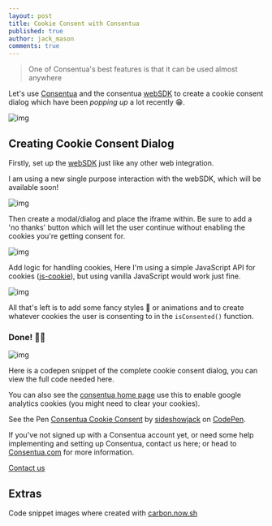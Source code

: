```yaml
---
layout: post
title: Cookie Consent with Consentua 
published: true
author: jack_mason
comments: true
---
```


>One of Consentua's best features is that it can be used almost anywhere

Let's use [Consentua](https://consentua.com) and the consentua [webSDK](https://websdk.consentua.com) to create a cookie consent dialog which have been *popping up* a lot recently 😁.

<img class="img-center" src="{{ site.baseurl }}/public/post_imgs/2018-07-10-Cookie-Consent-with-Consentua/consentua-cookie.jpg" alt="img">

## Creating Cookie Consent Dialog

Firstly, set up the [webSDK](https://websdk.consentua.com) just like any other web integration.

I am using a new single purpose interaction with the webSDK, which will be available soon!

<img class="img-center" src="{{ site.baseurl }}/public/post_imgs/2018-07-10-Cookie-Consent-with-Consentua/carbon-1.svg" alt="img">

Then create a modal/dialog and place the iframe within. Be sure to add a 'no thanks' button which will let the user continue without enabling the cookies you're getting consent for.

<img class="img-center" src="{{ site.baseurl }}/public/post_imgs/2018-07-10-Cookie-Consent-with-Consentua/carbon-2.svg" alt="img">

Add logic for handling cookies, Here I'm using a simple JavaScript API for cookies \([js-cookie](https://github.com/js-cookie/js-cookie)\), but using vanilla JavaScript would work just fine.

<img class="img-center" src="{{ site.baseurl }}/public/post_imgs/2018-07-10-Cookie-Consent-with-Consentua/carbon-3.png" alt="img">

All that's left is to add some fancy styles 🎨 or animations and to create whatever cookies the user is consenting to in the `isConsented()` function.

### Done! 🎉🎉

<img class="img-center" src="{{ site.baseurl }}/public/post_imgs/2018-07-10-Cookie-Consent-with-Consentua/consented.png" alt="img">

Here is a codepen snippet of the complete cookie consent dialog, you can view the full code needed here.

You can also see the [consentua home page](https://consentua.com) use this to enable google analytics cookies (you might need to clear your cookies).

<p data-height="700" data-theme-id="32866" data-slug-hash="BPaRRv" data-default-tab="result" data-user="sideshowjack" data-embed-version="2" data-pen-title="Consentua Cookie Consent" class="codepen">See the Pen <a href="https://codepen.io/sideshowjack/pen/BPaRRv/">Consentua Cookie Consent</a> by <a href="https://codepen.io/sideshowjack">sideshowjack</a> on <a href="https://codepen.io">CodePen</a>.</p>
<script async src="https://static.codepen.io/assets/embed/ei.js"></script>

If you've not signed up with a Consentua account yet, or need some help implementing and setting up Consentua, contact us here; or head to [Consentua.com](https://consentua.com) for more information.

<a class="btn btn-main" href="https://consentua.com/contact">Contact us</a>



## Extras

Code snippet images where created with [carbon.now.sh](https://carbon.now.sh)
